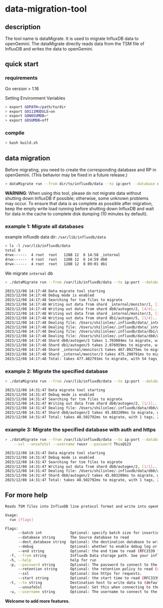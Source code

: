 # data-migration-tool

## description

The tool name is dataMigrate. It is used to migrate InfluxDB data to openGemini.
The dataMigrate directly reads data from the TSM file of InfluxDB and writes the data to openGemini.

## quick start

### requirements

Go version > 1.16

Setting Environment Variables

```bash
> export GOPATH=/path/to/dir
> export GO111MODULE=on
> export GONOSUMDB=*
> export GOSUMDB=off
```

### compile

```bash
> bash build.sh
```

## data migration

Before migrating, you need to create the corresponding database and RP in openGemini. (This behavior may be fixed in a future release.)

```bash
> dataMigrate run --from dir/to/influxdb/data --to ip:port --database dbname
```

**WARNING**: When using this tool, please do not migrate data without shutting down InfluxDB if possible; otherwise, some
unknown problems may occur. To ensure that data is as complete as possible after migration, keep the empty write load
running before shutting down InfluxDB and wait for data in the cache to complete disk dumping (10 minutes by default).


### example 1: Migrate all databases

example influxdb data dir: `/var/lib/influxdb/data`

```bash
> ls -l /var/lib/influxdb/data
total 0
drwx------  4 root  root   128B 12  6 14:58 _internal
drwx------  4 root  root   128B 12  6 14:59 db0
drwx------  4 root  root   128B 12  8 09:01 db1
```

We migrate `internal` db

```bash
> ./dataMigrate run --from /var/lib/influxdb/data --to ip:port --database _internal --dest_database _internal

2023/12/08 14:17:48 Data migrate tool starting
2023/12/08 14:17:48 Debug mode is enabled
2023/12/08 14:17:48 Searching for tsm files to migrate
2023/12/08 14:17:48 Writing out data from shard _internal/monitor/1, [2/4]...
2023/12/08 14:17:48 Writing out data from shard db0/autogen/2, [4/4]...
2023/12/08 14:17:48 Writing out data from shard _internal/monitor/3, [3/4]...
2023/12/08 14:17:48 Writing out data from shard db1/autogen/5, [1/4]...
2023/12/08 14:17:48 Dealing file: /Users/shilinlee/.influxdb/data/_internal/monitor/1/000000001-000000001.tsm
2023/12/08 14:17:48 Dealing file: /Users/shilinlee/.influxdb/data/_internal/monitor/3/000000001-000000001.tsm
2023/12/08 14:17:48 Dealing file: /Users/shilinlee/.influxdb/data/db1/autogen/5/000000001-000000001.tsm
2023/12/08 14:17:48 Dealing file: /Users/shilinlee/.influxdb/data/db0/autogen/2/000000001-000000001.tsm
2023/12/08 14:17:48 Shard db0/autogen/2 takes 1.703084ms to migrate, with 1 tags, 2 fields, 2 rows read
2023/12/08 14:17:48 Shard db1/autogen/5 takes 2.076959ms to migrate, with 5 tags, 1 fields, 3 rows read
2023/12/08 14:17:48 Shard _internal/monitor/1 takes 467.09275ms to migrate, with 49 tags, 115 fields, 34098 rows read
2023/12/08 14:17:48 Shard _internal/monitor/3 takes 475.290791ms to migrate, with 49 tags, 115 fields, 22443 rows read
2023/12/08 14:17:48 Total: takes 477.482791ms to migrate, with 54 tags, 118 fields, 56546 rows read.
```

### example 2: Migrate the specified database

```bash
> ./dataMigrate run --from /var/lib/influxdb/data --to ip:port --database db0 --dest_database db3

2023/12/08 14:31:47 Data migrate tool starting
2023/12/08 14:31:47 Debug mode is enabled
2023/12/08 14:31:47 Searching for tsm files to migrate
2023/12/08 14:31:47 Writing out data from shard db0/autogen/2, [1/1]...
2023/12/08 14:31:47 Dealing file: /Users/shilinlee/.influxdb/data/db0/autogen/2/000000001-000000001.tsm
2023/12/08 14:31:47 Shard db0/autogen/2 takes 45.883209ms to migrate, with 1 tags, 2 fields, 2 rows read
2023/12/08 14:31:47 Total: takes 48.502792ms to migrate, with 1 tags, 2 fields, 2 rows read.
```

### example 3: Migrate the specified database with auth and https

```bash
> ./dataMigrate run --from /var/lib/influxdb/data --to ip:port --database db0 --dest_database db0\
    --ssl --unsafeSsl --username rwusr --password This@123

2023/12/08 14:31:47 Data migrate tool starting
2023/12/08 14:31:47 Debug mode is enabled
2023/12/08 14:31:47 Searching for tsm files to migrate
2023/12/08 14:31:47 Writing out data from shard db0/autogen/2, [1/1]...
2023/12/08 14:31:47 Dealing file: /Users/shilinlee/.influxdb/data/db0/autogen/2/000000001-000000001.tsm
2023/12/08 14:31:47 Shard db0/autogen/2 takes 45.883209ms to migrate, with 1 tags, 2 fields, 2 rows read
2023/12/08 14:31:47 Total: takes 48.502792ms to migrate, with 1 tags, 2 fields, 2 rows read.
```


## For more help

```bash
Reads TSM files into InfluxDB line protocol format and write into openGemini

Usage:
  run [flags]

Flags:
      --batch int             Optional: specify batch size for inserting lines (default 1000)
      --database string       The Source database to read
      --dest_database string  Optional: the destination database to write, default use --database 
      --debug                 Optional: whether to enable debug log or not
      --end string            Optional: the end time to read (RFC3339 format)
  -f, --from string           Influxdb Data storage path. See your influxdb config item: data.dir (default "/var/lib/influxdb/data")
  -h, --help                  help for run
  -p, --password string       Optional: The password to connect to the openGemini cluster.
      --retention string      Optional: the retention policy to read (required -database)
      --ssl                   Optional: Use https for requests.
      --start string          Optional: the start time to read (RFC3339 format)
  -t, --to string             Destination host to write data to (default "127.0.0.1:8086")
      --unsafeSsl             Optional: Set this when connecting to the cluster using https and not use SSL verification.
  -u, --username string       Optional: The username to connect to the openGemini cluster.
```

**Welcome to add more features.**
